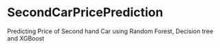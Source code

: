# SecondCarPricePrediction
Predicting Price of Second hand Car using Random Forest, Decision tree and XGBoost
